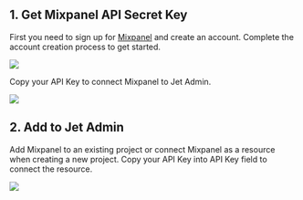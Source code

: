 ## 1. Get Mixpanel API Secret Key

First you need to sign up for [Mixpanel](https://mixpanel.com/) and create an account. Complete the account creation process to get started. 

![](https://gblobscdn.gitbook.com/assets%2F-LQ08RFAKZvFADEiXKFy%2F-MEEy8r9TeZrjti2WcdH%2F-MEFEDbjNS8aCSMZWueP%2FGIF.gif?alt=media&token=cacfd35f-1743-4f86-93d6-54046d1c79bf)

Copy your API Key to connect Mixpanel to Jet Admin.

![](https://gblobscdn.gitbook.com/assets%2F-LQ08RFAKZvFADEiXKFy%2F-MAypfAbYkMiXiyVeC9X%2F-MAzzeFpBhbSlyAguO2N%2Fimage.png?alt=media&token=24f6fbf5-34ff-4014-9fb1-2e6deeda68a5)

## 2. Add to Jet Admin

Add Mixpanel to an existing project or connect Mixpanel as a resource when creating a new project. Copy your API Key into API Key field to connect the resource. 

![](https://gblobscdn.gitbook.com/assets%2F-LQ08RFAKZvFADEiXKFy%2F-MjdCLE41J86itvQY858%2F-MjdEnv3TP8O4YLIlc_1%2Fimage.png?alt=media&token=0e293ee1-93d3-4467-9c30-8e392315993b)





